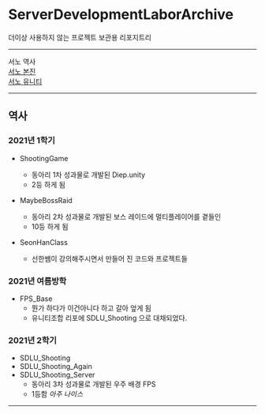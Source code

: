 # ServerDevelopmentLaborArchive
더이상 사용하지 않는 프로젝트 보관용 리포지트리

* * *
서노 역사</br>
[서노 본진](https://github.com/gghteam/ServerDevelopmentLaborUnion)</br>
[서노 유니티](https://github.com/gghteam/ServerDevelopmentLaborUnity)

* * *

## 역사

### 2021년 1학기
* ShootingGame
	* 동아리 1차 성과물로 개발된 Diep.unity
  * 2등 하게 됨

* MaybeBossRaid
	* 동아리 2차 성과물로 개발된 보스 레이드에 멀티플레이어를 곁들인
  * 10등 하게 됨

* SeonHanClass
	* 선한쌤이 강의해주시면서 만들어 진 코드와 프로젝트들

### 2021년 여름방학
* FPS_Base
	* 뭔가 하다가 이건아니다 하고 갈아 엎게 됨
	* 유니티조합 리포에 SDLU_Shooting 으로 대채되었다.

### 2021년 2학기
* SDLU_Shooting
* SDLU_Shooting_Again
* SDLU_Shooting_Server
    * 동아리 3차 성과물로 개발된 우주 배경 FPS
  * 1등함
        *아주 나이스*

* * *
